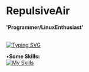 #  RepulsiveAir
**'Programmer/LinuxEnthusiast'**



<br>
<a href="https://git.io/typing-svg"><img src="https://readme-typing-svg.demolab.com?font=JetBrainsMono+Nerd+Font&weight=900&size=33&pause=1000&random=false&width=435&lines=I+use+arch+btw" alt="Typing SVG" /></a>

•**Some Skills:**
<br>
[![My Skills](https://skillicons.dev/icons?i=linux,arch,python,c,rust,discord,vim,neovim,gmail,github,zsh)](https://skillicons.dev)
<br>



